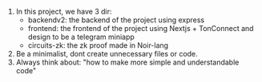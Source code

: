 1. In this project, we have 3 dir:
   - backendv2: the backend of the project using express
   - frontend: the frontend of the project using Nextjs + TonConnect and design to be a telegram miniapp
   - circuits-zk: the zk proof made in Noir-lang
2. Be a minimalist, dont create unnecessary files or code.
3. Always think about: "how to make more simple and understandable code"

